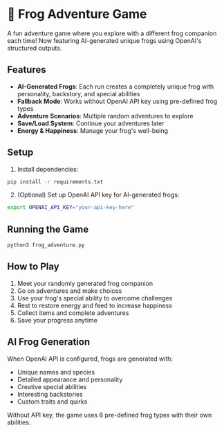 # 🐸 Frog Adventure Game

A fun adventure game where you explore with a different frog companion each time! Now featuring AI-generated unique frogs using OpenAI's structured outputs.

## Features

- **AI-Generated Frogs**: Each run creates a completely unique frog with personality, backstory, and special abilities
- **Fallback Mode**: Works without OpenAI API key using pre-defined frog types
- **Adventure Scenarios**: Multiple random adventures to explore
- **Save/Load System**: Continue your adventures later
- **Energy & Happiness**: Manage your frog's well-being

## Setup

1. Install dependencies:
```bash
pip install -r requirements.txt
```

2. (Optional) Set up OpenAI API key for AI-generated frogs:
```bash
export OPENAI_API_KEY="your-api-key-here"
```

## Running the Game

```bash
python3 frog_adventure.py
```

## How to Play

1. Meet your randomly generated frog companion
2. Go on adventures and make choices
3. Use your frog's special ability to overcome challenges
4. Rest to restore energy and feed to increase happiness
5. Collect items and complete adventures
6. Save your progress anytime

## AI Frog Generation

When OpenAI API is configured, frogs are generated with:
- Unique names and species
- Detailed appearance and personality
- Creative special abilities
- Interesting backstories
- Custom traits and quirks

Without API key, the game uses 6 pre-defined frog types with their own abilities.